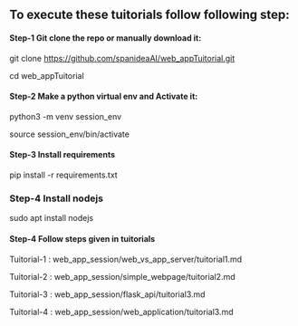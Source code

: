 ## To execute these tuitorials follow following step:

#### Step-1 Git clone the repo or manually download it:

git clone https://github.com/spanideaAI/web_appTuitorial.git 

cd web_appTuitorial 

#### Step-2 Make a python virtual env and Activate it: 

python3 -m venv session_env 

source session_env/bin/activate

#### Step-3 Install requirements

pip install -r requirements.txt

### Step-4 Install nodejs

sudo apt install nodejs

#### Step-4 Follow steps given in tuitorials

Tuitorial-1 : web_app_session/web_vs_app_server/tuitorial1.md

Tuitorial-2 : web_app_session/simple_webpage/tuitorial2.md

Tuitorial-3 : web_app_session/flask_api/tuitorial3.md

Tuitorial-4 : web_app_session/web_application/tuitorial3.md 
